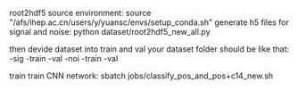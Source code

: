 root2hdf5
  source environment: source "/afs/ihep.ac.cn/users/y/yuansc/envs/setup_conda.sh"
  generate h5 files for signal and noise: python dataset/root2hdf5_new_all.py
  
then devide dataset into train and val
  your dataset folder should be like that:
    -sig
      -train
      -val
    -noi
      -train
      -val

train
  train CNN network: sbatch jobs/classify_pos_and_pos+c14_new.sh

